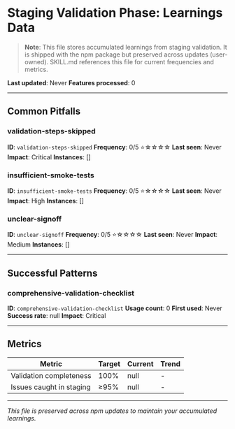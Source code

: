 # Staging Validation Phase: Learnings Data

> **Note**: This file stores accumulated learnings from staging validation. It is shipped with the npm package but preserved across updates (user-owned). SKILL.md references this file for current frequencies and metrics.

**Last updated**: Never
**Features processed**: 0

---

## Common Pitfalls

### validation-steps-skipped
**ID**: `validation-steps-skipped`
**Frequency**: 0/5 ⭐☆☆☆☆
**Last seen**: Never
**Impact**: Critical
**Instances**: []

### insufficient-smoke-tests
**ID**: `insufficient-smoke-tests`
**Frequency**: 0/5 ⭐☆☆☆☆
**Last seen**: Never
**Impact**: High
**Instances**: []

### unclear-signoff
**ID**: `unclear-signoff`
**Frequency**: 0/5 ⭐☆☆☆☆
**Last seen**: Never
**Impact**: Medium
**Instances**: []

---

## Successful Patterns

### comprehensive-validation-checklist
**ID**: `comprehensive-validation-checklist`
**Usage count**: 0
**First used**: Never
**Success rate**: null
**Impact**: Critical

---

## Metrics

| Metric | Target | Current | Trend |
|--------|--------|---------|-------|
| Validation completeness | 100% | null | - |
| Issues caught in staging | ≥95% | null | - |

---

_This file is preserved across npm updates to maintain your accumulated learnings._
